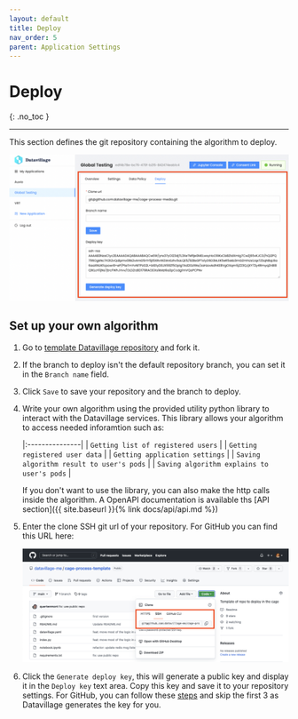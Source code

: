 ```yaml
---
layout: default
title: Deploy
nav_order: 5
parent: Application Settings
---
```


# Deploy

{: .no_toc }

---

This section defines the git repository containing the algorithm to deploy. 

![](../../assets/images/application-deploy.png)

## Set up your own algorithm

1. Go to [template Datavillage repository](https://github.com/datavillage-me/cage-process-template) and fork it.
2. If the branch to deploy isn't the default repository branch, you can set it in the `Branch name` field.
3. Click `Save` to save your repository and the branch to deploy.    
4. Write your own algorithm using the provided utility python library to interact with the Datavillage services. This library allows your algorithm to access needed inforamtion such as:
   
   |:---------------|
   | `Getting list of registered users` |
   | `Getting registered user data` |
   | `Getting application settings` |
   | `Saving algorithm result to user's pods` |
   | `Saving algorithm explains to user's pods` |
   
   If you don't want to use the library, you can also make the http calls inside the algorithm. A OpenAPI documentation is available ths [API section]({{ site.baseurl }}{% link docs/api/api.md %})

5. Enter the clone SSH git url of your repository. For GitHub you can find this URL here:

   ![](../../assets/images/application-clone-ssh.png)

6. Click the `Generate deploy key`, this will generate a public key and display it in the `Deploy key` text area. Copy this key and save it to your repository settings. For GitHub, you can follow these [steps](https://docs.github.com/en/developers/overview/managing-deploy-keys#setup-2) and skip the first 3 as Datavillage generates the key for you.  

